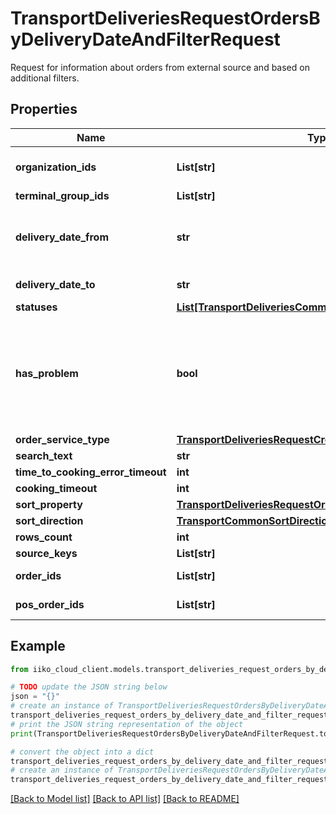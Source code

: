 # TransportDeliveriesRequestOrdersByDeliveryDateAndFilterRequest

Request for information about orders from external source and based on additional filters.

## Properties

Name | Type | Description | Notes
------------ | ------------- | ------------- | -------------
**organization_ids** | **List[str]** | Organization ID for which an order search will be performed.                Can be obtained by &#x60;/api/1/organizations&#x60; operation. | 
**terminal_group_ids** | **List[str]** | List of terminal groups IDs. | [optional] 
**delivery_date_from** | **str** | Order delivery date (Local for delivery terminal). Lower limit.                The guaranteed order availability period is the last 7 days. To access earlier orders, use the &#x60;/api/1/deliveries/history/by_delivery_date_and_phone&#x60; method. | [optional] 
**delivery_date_to** | **str** | Order delivery date (Local for delivery terminal). Upper limit. | [optional] 
**statuses** | [**List[TransportDeliveriesCommonDeliveryStatus]**](TransportDeliveriesCommonDeliveryStatus.md) | Allowed order statuses. | [optional] 
**has_problem** | **bool** | If true, delivery has a problem.  &gt; Conditions under which the order has a problem:  &gt; * order.problem.hasProblem is true;  &gt; * order status is Unconfirmed and CookingStartTime before now;  &gt; * order status is ReadyForCooking and (CookingStartTime + timeToCookingErrorTimeout) before now;  &gt; * order status is CookingCompleted or Waiting and (CookingStartTime + cookingTimeout) before now. | [optional] 
**order_service_type** | [**TransportDeliveriesRequestCreateOrderOrderServiceType**](TransportDeliveriesRequestCreateOrderOrderServiceType.md) | Order service type. | [optional] 
**search_text** | **str** | Value for search. Used for prefix search. | [optional] 
**time_to_cooking_error_timeout** | **int** | Error timeout for status time to cooking, in seconds. | [optional] 
**cooking_timeout** | **int** | Expected cooking time, in seconds. | [optional] 
**sort_property** | [**TransportDeliveriesRequestOrderSortProperty**](TransportDeliveriesRequestOrderSortProperty.md) | Sorting property. | [optional] 
**sort_direction** | [**TransportCommonSortDirection**](TransportCommonSortDirection.md) | Sorting direction. | [optional] 
**rows_count** | **int** | Maximum number of items returned. | [optional] 
**source_keys** | **List[str]** | Source keys. | [optional] 
**order_ids** | **List[str]** | Order IDs.                &gt; Must be null if \&quot;posOrderIds\&quot; is not null. | [optional] 
**pos_order_ids** | **List[str]** | POS order IDs.                &gt; Must be null if \&quot;orderIds\&quot; is not null. | [optional] 

## Example

```python
from iiko_cloud_client.models.transport_deliveries_request_orders_by_delivery_date_and_filter_request import TransportDeliveriesRequestOrdersByDeliveryDateAndFilterRequest

# TODO update the JSON string below
json = "{}"
# create an instance of TransportDeliveriesRequestOrdersByDeliveryDateAndFilterRequest from a JSON string
transport_deliveries_request_orders_by_delivery_date_and_filter_request_instance = TransportDeliveriesRequestOrdersByDeliveryDateAndFilterRequest.from_json(json)
# print the JSON string representation of the object
print(TransportDeliveriesRequestOrdersByDeliveryDateAndFilterRequest.to_json())

# convert the object into a dict
transport_deliveries_request_orders_by_delivery_date_and_filter_request_dict = transport_deliveries_request_orders_by_delivery_date_and_filter_request_instance.to_dict()
# create an instance of TransportDeliveriesRequestOrdersByDeliveryDateAndFilterRequest from a dict
transport_deliveries_request_orders_by_delivery_date_and_filter_request_from_dict = TransportDeliveriesRequestOrdersByDeliveryDateAndFilterRequest.from_dict(transport_deliveries_request_orders_by_delivery_date_and_filter_request_dict)
```
[[Back to Model list]](../README.md#documentation-for-models) [[Back to API list]](../README.md#documentation-for-api-endpoints) [[Back to README]](../README.md)


